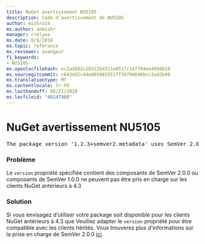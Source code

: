 ```yaml
---
title: NuGet avertissement NU5105
description: Code d’avertissement de NU5105
author: mishra14
ms.author: anmishr
manager: rrelyea
ms.date: 8/8/2018
ms.topic: reference
ms.reviewer: anangaur
f1_keywords:
- NU5105
ms.openlocfilehash: ec2ad882c203126d311e8517c14ff84ee4094b19
ms.sourcegitcommit: c643dd2c44e085601551ff7079d696bcc3ad2b49
ms.translationtype: MT
ms.contentlocale: fr-FR
ms.lasthandoff: 08/21/2018
ms.locfileid: "40247968"
---
```

# <a name="nuget-warning-nu5105"></a>NuGet avertissement NU5105
<pre>The package version '1.2.3+semver2.metadata' uses SemVer 2.0.0 or components of SemVer 1.0.0 that are not supported on legacy clients. Change the package version to a SemVer 1.0.0 string. If the version contains a release label it must start with a letter. This message can be ignored if the package is not intended for older clients.</pre>

### <a name="issue"></a>Problème

Le `version` propriété spécifiée contient des composants de SemVer 2.0.0 ou composants de SemVer 1.0.0 ne peuvent pas être pris en charge sur les clients NuGet antérieurs à 4.3


### <a name="solution"></a>Solution

Si vous envisagez d’utiliser votre package soit disponible pour les clients NuGet antérieurs à 4.3 que Veuillez adapter le `version` propriété pour être compatible avec les clients hérités. Vous trouverez plus d’informations sur la prise en charge de SemVer 2.0.0 [ici](https://github.com/NuGet/Home/wiki/SemVer-2.0.0-support).

